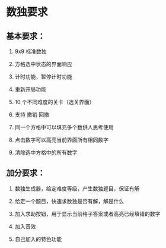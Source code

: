 # 数独要求

## 基本要求：

1. 9x9 标准数独

2. 方格选中状态的界面响应

3. 计时功能，暂停计时功能

4. 重新开局功能

5. 10 个不同难度的关卡（选关界面）

6. 支持 撤销 回撤

7. 同一个方格中可以填充多个数供人思考使用

8. 点击数字可以高亮当前界面所有相同数字

9. 清除选中方格中的所有数字

## 加分要求：

1. 数独生成器，给定难度等级，产生数独题目，保证有解

2. 给定一个题目，快速求数独是否有解，解是什么

3. 加入求助按钮，用于显示当前格子答案或者高亮已经填错的数字

4. 加入音效

5. 自己加入的特色功能

